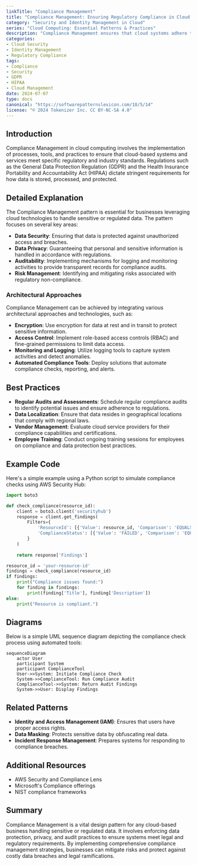 ```yaml
---
linkTitle: "Compliance Management"
title: "Compliance Management: Ensuring Regulatory Compliance in Cloud Systems"
category: "Security and Identity Management in Cloud"
series: "Cloud Computing: Essential Patterns & Practices"
description: "Compliance Management ensures that cloud systems adhere to various regulatory requirements such as GDPR or HIPAA. This pattern encompasses strategies and tools to maintain, audit, and report compliance in cloud environments."
categories:
- Cloud Security
- Identity Management
- Regulatory Compliance
tags:
- Compliance
- Security
- GDPR
- HIPAA
- Cloud Management
date: 2024-07-07
type: docs
canonical: "https://softwarepatternslexicon.com/18/5/14"
license: "© 2024 Tokenizer Inc. CC BY-NC-SA 4.0"
---
```


## Introduction

Compliance Management in cloud computing involves the implementation of processes, tools, and practices to ensure that cloud-based systems and services meet specific regulatory and industry standards. Regulations such as the General Data Protection Regulation (GDPR) and the Health Insurance Portability and Accountability Act (HIPAA) dictate stringent requirements for how data is stored, processed, and protected.

## Detailed Explanation

The Compliance Management pattern is essential for businesses leveraging cloud technologies to handle sensitive or regulated data. The pattern focuses on several key areas:

- **Data Security**: Ensuring that data is protected against unauthorized access and breaches.
- **Data Privacy**: Guaranteeing that personal and sensitive information is handled in accordance with regulations.
- **Auditability**: Implementing mechanisms for logging and monitoring activities to provide transparent records for compliance audits.
- **Risk Management**: Identifying and mitigating risks associated with regulatory non-compliance.

### Architectural Approaches

Compliance Management can be achieved by integrating various architectural approaches and technologies, such as:

- **Encryption**: Use encryption for data at rest and in transit to protect sensitive information.
- **Access Control**: Implement role-based access controls (RBAC) and fine-grained permissions to limit data access.
- **Monitoring and Logging**: Utilize logging tools to capture system activities and detect anomalies.
- **Automated Compliance Tools**: Deploy solutions that automate compliance checks, reporting, and alerts.

## Best Practices

- **Regular Audits and Assessments**: Schedule regular compliance audits to identify potential issues and ensure adherence to regulations.
- **Data Localization**: Ensure that data resides in geographical locations that comply with regional laws.
- **Vendor Management**: Evaluate cloud service providers for their compliance capabilities and certifications.
- **Employee Training**: Conduct ongoing training sessions for employees on compliance and data protection best practices.

## Example Code

Here's a simple example using a Python script to simulate compliance checks using AWS Security Hub:

```python
import boto3

def check_compliance(resource_id):
    client = boto3.client('securityhub')
    response = client.get_findings(
        Filters={
            'ResourceId': [{'Value': resource_id, 'Comparison': 'EQUALS'}],
            'ComplianceStatus': [{'Value': 'FAILED', 'Comparison': 'EQUALS'}]
        }
    )
    
    return response['Findings']

resource_id = 'your-resource-id'
findings = check_compliance(resource_id)
if findings:
    print("Compliance issues found:")
    for finding in findings:
        print(finding['Title'], finding['Description'])
else:
    print("Resource is compliant.")
```

## Diagrams

Below is a simple UML sequence diagram depicting the compliance check process using automated tools:

```mermaid
sequenceDiagram
    actor User
    participant System
    participant ComplianceTool
    User->>System: Initiate Compliance Check
    System->>ComplianceTool: Run Compliance Audit
    ComplianceTool->>System: Return Audit Findings
    System->>User: Display Findings
```

## Related Patterns

- **Identity and Access Management (IAM)**: Ensures that users have proper access rights.
- **Data Masking**: Protects sensitive data by obfuscating real data.
- **Incident Response Management**: Prepares systems for responding to compliance breaches.

## Additional Resources

- AWS Security and Compliance Lens
- Microsoft's Compliance offerings
- NIST compliance frameworks

## Summary

Compliance Management is a vital design pattern for any cloud-based business handling sensitive or regulated data. It involves enforcing data protection, privacy, and audit practices to ensure systems meet legal and regulatory requirements. By implementing comprehensive compliance management strategies, businesses can mitigate risks and protect against costly data breaches and legal ramifications.
